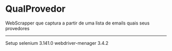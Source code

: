 # QualProvedor
WebScrapper que captura a partir de uma lista de emails quais seus provedores

___
Setup
    selenium 3.141.0
    webdriver-menager 3.4.2
    